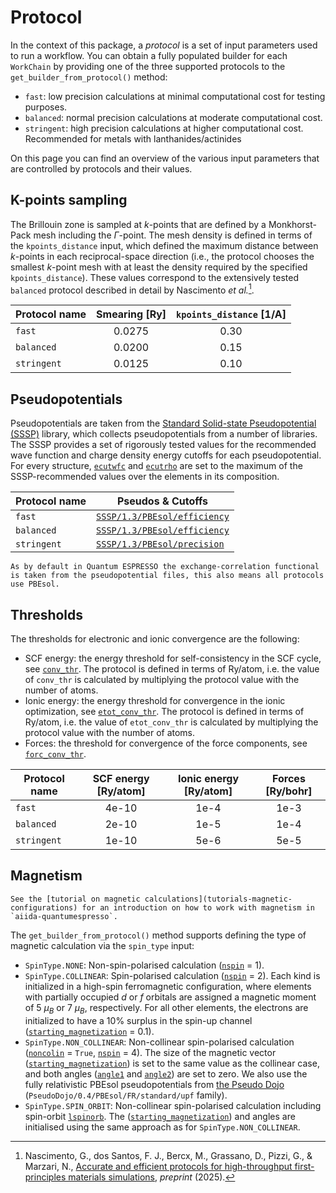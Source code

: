 # Protocol

In the context of this package, a _protocol_ is a set of input parameters used to run a workflow.
You can obtain a fully populated builder for each `WorkChain` by providing one of the three supported protocols to the `get_builder_from_protocol()` method:

- `fast`: low precision calculations at minimal computational cost for testing purposes.
- `balanced`: normal precision calculations at moderate computational cost.
- `stringent`: high precision calculations at higher computational cost.
  Recommended for metals with lanthanides/actinides

On this page you can find an overview of the various input parameters that are controlled by protocols and their values.

## K-points sampling

The Brillouin zone is sampled at $k$-points that are defined by a Monkhorst-Pack mesh including the $\Gamma$-point.
The mesh density is defined in terms of the `kpoints_distance` input, which defined the maximum distance between $k$-points in each reciprocal-space direction (i.e., the protocol chooses the smallest $k$-point mesh with at least the density required by the specified `kpoints_distance`).
These values correspond to the extensively tested `balanced` protocol described in detail by Nascimento _et al._[^gabby].

[^gabby]: Nascimento, G., dos Santos, F. J., Bercx, M., Grassano, D., Pizzi, G., & Marzari, N., [Accurate and efficient protocols for high-throughput first-principles materials simulations](https://arxiv.org/abs/2504.03962), _preprint_ (2025).

| Protocol name | Smearing [Ry]   | `kpoints_distance` [1/A] |
|---------------|:---------------:|:-----------------------:|
| `fast`        | 0.0275          | 0.30                    |
| `balanced`    | 0.0200          | 0.15                    |
| `stringent`   | 0.0125          | 0.10                    |

## Pseudopotentials

Pseudopotentials are taken from the [Standard Solid-state Pseudopotential (SSSP)](https://www.materialscloud.org/discover/sssp/table/efficiency) library, which collects pseudopotentials from a number of libraries.
The SSSP provides a set of rigorously tested values for the recommended wave function and charge density energy cutoffs for each pseudopotential.
For every structure, [`ecutwfc`](https://www.quantum-espresso.org/Doc/INPUT_PW.html#id51) and [`ecutrho`](https://www.quantum-espresso.org/Doc/INPUT_PW.html#id52) are set to the maximum of the SSSP-recommended values over the elements in its composition.

| Protocol name | Pseudos & Cutoffs            |
|---------------|------------------------------|
| `fast`        | [`SSSP/1.3/PBEsol/efficiency`](https://www.materialscloud.org/discover/sssp/table/efficiency)  |
| `balanced`    | [`SSSP/1.3/PBEsol/efficiency`](https://www.materialscloud.org/discover/sssp/table/efficiency)  |
| `stringent`   | [`SSSP/1.3/PBEsol/precision`](https://www.materialscloud.org/discover/sssp/table/precision)    |

```{note}
As by default in Quantum ESPRESSO the exchange-correlation functional is taken from the pseudopotential files, this also means all protocols use PBEsol.
```

## Thresholds

The thresholds for electronic and ionic convergence are the following:

- SCF energy: the energy threshold for self-consistency in the SCF cycle, see [`conv_thr`](https://www.quantum-espresso.org/Doc/INPUT_PW.html#id149).
  The protocol is defined in terms of Ry/atom, i.e. the value of `conv_thr` is calculated by multiplying the protocol value with the number of atoms.
- Ionic energy: the energy threshold for convergence in the ionic optimization, see [`etot_conv_thr`](https://www.quantum-espresso.org/Doc/INPUT_PW.html#id18).
  The protocol is defined in terms of Ry/atom, i.e. the value of `etot_conv_thr` is calculated by multiplying the protocol value with the number of atoms.
- Forces: the threshold for convergence of the force components, see [`forc_conv_thr`](https://www.quantum-espresso.org/Doc/INPUT_PW.html#id19).

| Protocol name | SCF energy [Ry/atom] | Ionic energy [Ry/atom]  | Forces [Ry/bohr]  |
|---------------|:--------------------:|:-----------------------:|:-----------------:|
| `fast`        | 4e-10                | 1e-4                    | 1e-3              |
| `balanced`    | 2e-10                | 1e-5                    | 1e-4              |
| `stringent`   | 1e-10                | 5e-6                    | 5e-5              |

## Magnetism 

```{note}
See the [tutorial on magnetic calculations](tutorials-magnetic-configurations) for an introduction on how to work with magnetism in `aiida-quantumespresso`.
```

The `get_builder_from_protocol()` method supports defining the type of magnetic calculation via the `spin_type` input:

- `SpinType.NONE`: Non-spin-polarised calculation ([`nspin`](https://www.quantum-espresso.org/Doc/INPUT_PW.html#id73) = 1).
- `SpinType.COLLINEAR`: Spin-polarised calculation ([`nspin`](https://www.quantum-espresso.org/Doc/INPUT_PW.html#id73) = 2).
  Each kind is initialized in a high-spin ferromagnetic configuration, where elements with partially occupied $d$ or $f$ orbitals are assigned a magnetic moment of 5 $\mu_B$ or 7 $\mu_B$, respectively.
  For all other elements, the electrons are initialized to have a 10% surplus in the spin-up channel ([`starting_magnetization`](https://www.quantum-espresso.org/Doc/INPUT_PW.html#id50) = 0.1).
- `SpinType.NON_COLLINEAR`: Non-collinear spin-polarised calculation ([`noncolin`](https://www.quantum-espresso.org/Doc/INPUT_PW.html#id79) = `True`, [`nspin`](https://www.quantum-espresso.org/Doc/INPUT_PW.html#id73) = 4).
  The size of the magnetic vector ([`starting_magnetization`](https://www.quantum-espresso.org/Doc/INPUT_PW.html#id50)) is set to the same value as the collinear case, and both angles ([`angle1`](https://www.quantum-espresso.org/Doc/INPUT_PW.html#id104) and [`angle2`](https://www.quantum-espresso.org/Doc/INPUT_PW.html#id105)) are set to zero. 
  We also use the fully relativistic PBEsol pseudopotentials from [the Pseudo Dojo](https://www.pseudo-dojo.org/) (`PseudoDojo/0.4/PBEsol/FR/standard/upf` family).
- `SpinType.SPIN_ORBIT`: Non-collinear spin-polarised calculation including spin-orbit [`lspinorb`](https://www.quantum-espresso.org/Doc/INPUT_PW.html#id111).
  The ([`starting_magnetization`](https://www.quantum-espresso.org/Doc/INPUT_PW.html#id50)) and angles are initialised using the same approach as for `SpinType.NON_COLLINEAR`.
  